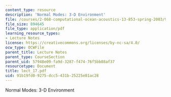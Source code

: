 ```yaml
---
content_type: resource
description: 'Normal Modes: 3-D Environment'
file: /courses/2-068-computational-ocean-acoustics-13-853-spring-2003/91b19fd09275dcc5431b25225e81ac28_lect_17.pdf
file_size: 894645
file_type: application/pdf
learning_resource_types:
- Lecture Notes
license: https://creativecommons.org/licenses/by-nc-sa/4.0/
ocw_type: OCWFile
parent_title: Lecture Notes
parent_type: CourseSection
parent_uid: 57948e09-fa9d-3287-f474-76f5bb88af37
resourcetype: Document
title: lect_17.pdf
uid: 91b19fd0-9275-dcc5-431b-25225e81ac28
---
```

Normal Modes: 3-D Environment